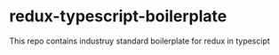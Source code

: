 # redux-typescript-boilerplate
This repo contains industruy standard boilerplate for redux in typescipt
